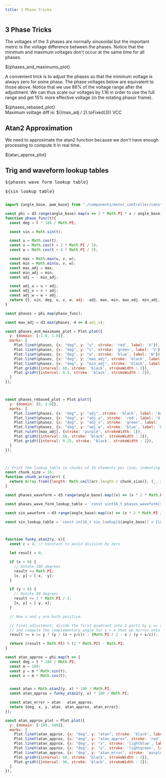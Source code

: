 ```yaml
---
title: 3 Phase Tricks
---
```


<main class="hero">

3 Phase Tricks
--------------


The voltages of the 3 phases are normally sinusoidal but the important metric is the
voltage difference between the phases. Notice that the minimum and maximum voltages
don't occur at the same time for all phases.


<div class="card tight">
    <div>${phases_and_maximums_plot}</div>
</div>

A convenient trick is to adjust the phases so that the minimum voltage is always zero
for some phase. The phase voltages below are equivalent to those above. Notice that
we use 86% of the voltage range after the adjustment. We can thus scale our voltages
by 1.16 in order to use the full range and get 15% more effective voltage (in the 
rotating phasor frame).

<div class="card tight">
  <div>${phases_rebased_plot}</div>
  Maximum voltage diff is: ${(max_adj / 2).toFixed(3)} VCC
</div>

Atan2 Approximation
-------------------

We need to approximate the atan2 function because we don't have enough processing to
compute it in real time.

<div class="card tight">
  <div>${atan_approx_plot}</div>
</div>

Trig and waveform lookup tables
-------------------------------

<pre>${phases_wave_form_lookup_table}</pre>
<pre>${sin_lookup_table}</pre>
</main>



```js

import {angle_base, pwm_base} from "./components/motor_controller/constants.js";

const phi = d3.range(angle_base).map(x => 2 * Math.PI * x / angle_base);
function phase_func(t){
  const deg = t * 180 / Math.PI;

  const sin = Math.sin(t);

  const u = Math.cos(t);
  const v = Math.cos(t + 2 * Math.PI / 3);
  const w = Math.cos(t + 4 * Math.PI / 3);

  const max = Math.max(u, v, w);
  const min = Math.min(u, v, w);
  const max_adj = max;
  const min_adj = min;
  const adj = - min_adj;

  const adj_u = u + adj;
  const adj_v = v + adj;
  const adj_w = w + adj;
  return {t, sin, deg, u, v, w, adj: -adj, max, min, max_adj, min_adj, adj_u, adj_v, adj_w};
}

const phases = phi.map(phase_func);

const max_adj = d3.max(phases, d => d.adj_u);

const phases_and_maximums_plot = Plot.plot({
  y: {domain: [-1.0, 1.0]},
  marks: [
    Plot.lineY(phases, {x: "deg", y: "u", stroke: 'red', label: 'U'}),
    Plot.lineY(phases, {x: "deg", y: "v", stroke: 'green', label: 'V'}),
    Plot.lineY(phases, {x: "deg", y: "w", stroke: 'blue', label: 'W'}),
    Plot.lineY(phases, {x: "deg", y: "max_adj", stroke: 'black', label: 'Max', strokeDasharray: '5 10', strokeWidth: 3}),
    Plot.lineY(phases, {x: "deg", y: "min_adj", stroke: 'black', label: 'Min', strokeDasharray: '5 10', strokeWidth: 3}),
    Plot.gridX({interval: 60, stroke: 'black', strokeWidth : 2}),
    Plot.gridY({interval: 0.5, stroke: 'black', strokeWidth : 2}),
  ]
});



const phases_rebased_plot = Plot.plot({
  y: {domain: [0, 2.0]},
  marks: [
    Plot.lineY(phases, {x: "deg", y: "adj", stroke: 'black', label: 'Adjustment'}),
    Plot.lineY(phases, {x: "deg", y: "adj_u", stroke: 'red', label: 'U'}),
    Plot.lineY(phases, {x: "deg", y: "adj_v", stroke: 'green', label: 'V'}),
    Plot.lineY(phases, {x: "deg", y: "adj_w", stroke: 'blue', label: 'W'}),
    Plot.ruleY([max_adj], {stroke: 'purple', strokeWidth: 1}),
    Plot.gridX({interval: 60, stroke: 'black', strokeWidth : 2}),
    Plot.gridY({interval: 0.25, stroke: 'black', strokeWidth : 2}),
  ]
});



// Print the lookup table in chunks of 16 elements per line; indenting each line by a tab character.
const chunk_size = 16;
function chunk_array(arr) {
  return Array.from({length: Math.ceil(arr.length / chunk_size)}, (_, i) => arr.slice(i * chunk_size, i * chunk_size + chunk_size));
}

const phases_waveform = d3.range(angle_base).map((x) => (x * 2 * Math.PI / (angle_base))).map(phase_func);

const phases_wave_form_lookup_table = `const uint16_t phases_waveform[${angle_base}] = {\n    ${chunk_array(phases_waveform).map(chunk => chunk.map(d => Math.ceil(d.adj_u / max_adj * pwm_base).toFixed(0).padStart(4, " ")).join(', ')).join(',\n    ')}\n};`;

const sin_waveform = d3.range(angle_base).map((x) => (x * 2 * Math.PI / (angle_base))).map(t => ({t, sin: Math.sin(t)}));

const sin_lookup_table = `const int16_t sin_lookup[${angle_base}] = {\n    ${chunk_array(sin_waveform).map(chunk => chunk.map(({sin}) => (Math.round(sin * angle_base).toFixed(0).padStart(5, " "))).join(', ')).join(',\n    ')}\n};`;



function funky_atan2(y, x){
  const c = 4; // constant to avoid division by zero

  let result = 0;

  if (x < 0) {
    // Rotate 180 degrees
    result += Math.PI;
    [x, y] = [-x, -y];
  }

  if (y < 0) {
    // Rotate 90 degrees
    result += 3 * Math.PI / 2;
    [x, y] = [-y, x];
  }

  // Now x and y are both positive.

  // Final adjustment; divide the first quadrant into 2 parts by y == x
  // and compute the complementary angle for y > x that we mirror onto the result.
  result += x >= y ? (y / (x + y/c)) : (Math.PI / 2 - x / (y + x/c));

  return (result + Math.PI) % (2 * Math.PI) - Math.PI;
}

const atan_approx = phi.map(t => {
  const deg = t * 180 / Math.PI;
  const m = 180;
  const y = m * Math.sin(t);
  const x = m * Math.cos(t);


  const atan = Math.atan2(y, x) * 180 / Math.PI;
  const atan_approx = funky_atan2(y, x) * 180 / Math.PI;

  const atan_error = atan - atan_approx;
  return {deg, x, y, atan, atan_approx, atan_error};
});

const atan_approx_plot = Plot.plot({
  y: {domain: [-180, 180]},
  marks: [
    Plot.lineY(atan_approx, {x: "deg", y: "atan", stroke: 'black', label: 'atan'}),
    Plot.lineY(atan_approx, {x: "deg", y: "atan_approx", stroke: 'red', label: 'atan approx'}),
    Plot.lineY(atan_approx, {x: "deg", y: "x", stroke: 'lightblue', label: 'X'}),
    Plot.lineY(atan_approx, {x: "deg", y: "y", stroke: 'lightgreen', label: 'Y'}),
    Plot.lineY(atan_approx, {x: "deg", y: "atan_error", stroke: 'purple', label: 'Error'}),
    Plot.gridX({interval: 60, stroke: 'black', strokeWidth : 2}),
    Plot.gridY({interval: 90, stroke: 'black', strokeWidth : 2}),
  ]
});

```
